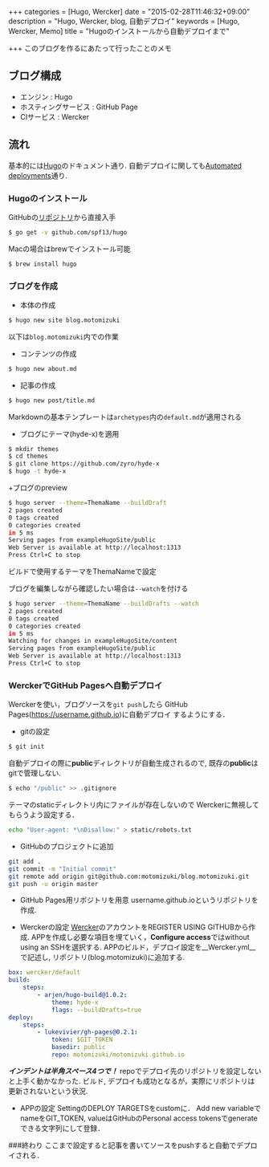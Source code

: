 +++
categories = [Hugo, Wercker]
date = "2015-02-28T11:46:32+09:00"
description = "Hugo,  Wercker, blog, 自動デプロイ"
keywords = [Hugo, Wercker, Memo]
title = "Hugoのインストールから自動デプロイまで"

+++
このブログを作るにあたって行ったことのメモ

## ブログ構成
* エンジン : Hugo
* ホスティングサービス : GitHub Page
* CIサービス : Wercker

## 流れ
基本的には[Hugo](http://gohugo.io/overview/introduction/)のドキュメント通り.
自動デプロイに関しても[Automated deployments](http://gohugo.io/tutorials/automated-deployments/)通り.

### Hugoのインストール
GitHubの[リポジトリ](https://github.com/spf13/hugo)から直接入手
```zsh
$ go get -v github.com/spf13/hugo
```
Macの場合はbrewでインストール可能
```zsh
$ brew install hugo
```

### ブログを作成
+ 本体の作成
```zsh
$ hugo new site blog.motomizuki
```
以下は`blog.motomizuki`内での作業
+ コンテンツの作成
```zsh
$ hugo new about.md
```

+ 記事の作成
```zsh
$ hugo new post/title.md
```
Markdownの基本テンプレートは`archetypes`内の`default.md`が適用される

+ ブログにテーマ(hyde-x)を適用
```zsh
$ mkdir themes
$ cd themes
$ git clone https://github.com/zyro/hyde-x
$ hugo -t hyde-x
```

+ブログのpreview
```zsh
$ hugo server --theme=ThemaName --buildDraft
2 pages created
0 tags created
0 categories created
in 5 ms
Serving pages from exampleHugoSite/public
Web Server is available at http://localhost:1313
Press Ctrl+C to stop
```
ビルドで使用するテーマをThemaNameで設定

ブログを編集しながら確認したい場合は`--watch`を付ける
```zsh
$ hugo server --theme=ThemaName --buildDrafts --watch
2 pages created
0 tags created
0 categories created
in 5 ms
Watching for changes in exampleHugoSite/content
Serving pages from exampleHugoSite/public
Web Server is available at http://localhost:1313
Press Ctrl+C to stop
```

### WerckerでGitHub Pagesへ自動デプロイ
Werckerを使い，ブログソースを`git push`したら
GitHub Pages(https://username.github.io)に自動デプロイ
するようにする．
+ gitの設定
```zsh
$ git init
```
自動デプロイの際に**public**ディレクトリが自動生成されるので,
既存の**public**はgitで管理しない.
```zsh
$ echo "/public" >> .gitignore
```
テーマのstaticディレクトリ内にファイルが存在しないので
Werckerに無視してもらうよう設定する．
```zsh
echo "User-agent: *\nDisallow:" > static/robots.txt
```

+ GitHubのプロジェクトに追加
```zsh
git add .
git commit -m "Initial commit"
git remote add origin git@github.com:motomizuki/blog.motomizuki.git
git push -u origin master
```

+ GitHub Pages用リポジトリを用意
username.github.ioというリポジトリを作成.

+ Werckerの設定
[Wercker](http://wercker.com/)のアカウントをREGISTER USING GITHUBから作成.
APPを作成し必要な項目を埋ていく，**Configure access**ではwithout using an SSHを選択する.
APPのビルド，デプロイ設定を__Wercker.yml__で記述し, リポジトリ(blog.motomizuki)に追加する.
```Wercker.yml
box: wercker/default
build:
    steps:
        - arjen/hugo-build@1.0.2:
            theme: hyde-x
            flags: --buildDrafts=true
deploy:
    steps:
        - lukevivier/gh-pages@0.2.1:
            token: $GIT_TOKEN
            basedir: public
            repo: motomizuki/motomizuki.github.io
```
***インデントは半角スペース4つで！***
repoでデプロイ先のリポジトリを設定しないと上手く動かなかった.
ビルド, デプロイも成功となるが，実際にリポジトリは更新されないという状況.

+ APPの設定
SettingのDEPLOY TARGETSをcustomに．
Add new variableでnameをGIT_TOKEN, valueはGitHubのPersonal access tokensでgenerateできる文字列にして登録．

###終わり
ここまで設定すると記事を書いてソースをpushすると自動でデプロイされる．
